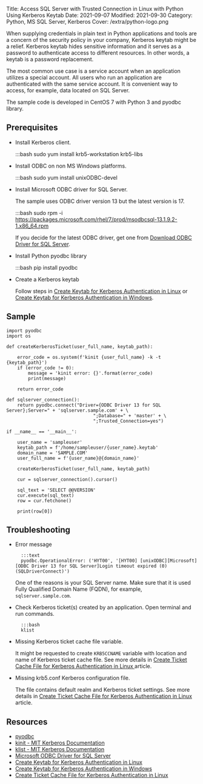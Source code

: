 Title: Access SQL Server with Trusted Connection in Linux with Python Using Kerberos Keytab
Date: 2021-09-07
Modified: 2021-09-30
Category: Python, MS SQL Server, Kerberos
Cover: /extra/python-logo.png

When supplying credentials in plain text in Python applications and tools are a concern of the security policy in your company, Kerberos keytab might be a relief. Kerberos keytab hides sensitive information and it serves as a password to authenticate access to different resources. In other words, a keytab is a password replacement.

The most common use case is a service account when an application utilizes a special account. All users who run an application are authenticated with the same service account. It is convenient way to access, for example, data located on SQL Server.

The sample code is developed in CentOS 7 with Python 3 and pyodbc library. 

## Prerequisites

   * Install Kerberos client.

        :::bash
        sudo yum install krb5-workstation krb5-libs

   * Install ODBC on non MS Windows platforms.

        :::bash
        sudo yum install unixODBC-devel

   * Install Microsoft ODBC driver for SQL Server.
      
      The sample uses ODBC driver version 13 but the latest version is 17. 

        :::bash
        sudo rpm -i https://packages.microsoft.com/rhel/7/prod/msodbcsql-13.1.9.2-1.x86_64.rpm

      If you decide for the latest ODBC driver, get one from [Download ODBC Driver for SQL Server](https://docs.microsoft.com/en-us/sql/connect/odbc/download-odbc-driver-for-sql-server).

   * Install Python pyodbc library

        :::bash
        pip install pyodbc

   * Create a Kerberos keytab
     
      Follow steps in [Create Keytab for Kerberos Authentication in Linux]({filename}/articles/create-keytab-file-kerberos-authentication-linux.md) or [Create Keytab for Kerberos Authentication in Windows]({filename}/articles/create-keytab-file-for-kerberos-authentication-in-windows.md).

## Sample

    import pyodbc
    import os
    
    def createKerberosTicket(user_full_name, keytab_path):
        
        error_code = os.system(f'kinit {user_full_name} -k -t {keytab_path}')
        if (error_code != 0):
            message = 'kinit error: {}'.format(error_code)
            print(message)
            
        return error_code
    
    def sqlserver_connection():
        return pyodbc.connect("Driver={ODBC Driver 13 for SQL Server};Server=" + 'sqlserver.sample.com' + \
                                    ";Database=" + 'master' + \
                                    ";Trusted_Connection=yes")
        
    if __name__ == '__main__':
        
        user_name = 'sampleuser'
        keytab_path = f'/home/sampleuser/{user_name}.keytab'
        domain_name = 'SAMPLE.COM'
        user_full_name = f'{user_name}@{domain_name}'
            
        createKerberosTicket(user_full_name, keytab_path)
        
        cur = sqlserver_connection().cursor()
                
        sql_text = 'SELECT @@VERSION'
        cur.execute(sql_text)
        row = cur.fetchone()
        
        print(row[0])

## Troubleshooting

* Error message

        :::text
        pyodbc.OperationalError: ('HYT00', '[HYT00] [unixODBC][Microsoft][ODBC Driver 13 for SQL Server]Login timeout expired (0) (SQLDriverConnect)')

    One of the reasons is your SQL Server name. Make sure that it is used Fully Qualified Domain Name (FQDN), for example, `sqlserver.sample.com`.

* Check Kerberos ticket(s) created by an application. Open terminal and run commands.

        :::bash
        klist

* Missing Kerberos ticket cache file variable.

    It might be requested to create `KRB5CCNAME` variable with location and name of Kerberos ticket cache file. See more details in [Create Ticket Cache File for Kerberos Authentication in Linux ]({filename}/articles/create-ticket-cache-kerberos-authentication-linux.md) article.

* Missing krb5.conf Kerberos configuration file. 
  
    The file contains default realm and Kerberos ticket settings. See more details in [Create Ticket Cache File for Kerberos Authentication in Linux ]({filename}/articles/create-ticket-cache-kerberos-authentication-linux.md) article.

## Resources

* [pyodbc](https://github.com/mkleehammer/pyodbc)
* [kinit - MIT Kerberos Documentation](https://web.mit.edu/kerberos/krb5-1.12/doc/user/user_commands/kinit.html)
* [klist - MIT Kerberos Documentation](https://web.mit.edu/kerberos/krb5-1.12/doc/user/user_commands/klist.html)
* [Microsoft ODBC Driver for SQL Server](https://docs.microsoft.com/en-us/sql/connect/odbc/microsoft-odbc-driver-for-sql-server)
* [Create Keytab for Kerberos Authentication in Linux]({filename}/articles/create-keytab-file-kerberos-authentication-linux.md)
* [Create Keytab for Kerberos Authentication in Windows]({filename}/articles/create-keytab-file-for-kerberos-authentication-in-windows.md)
* [Create Ticket Cache File for Kerberos Authentication in Linux ]({filename}/articles/create-ticket-cache-kerberos-authentication-linux.md)
